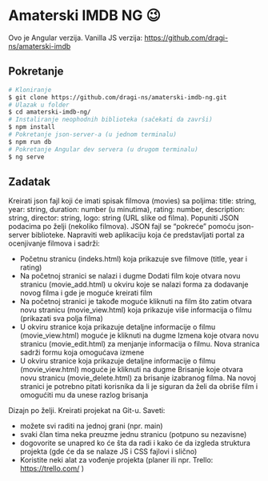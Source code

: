 # Amaterski IMDB NG 😉

Ovo je Angular verzija. Vanilla JS verzija: https://github.com/dragi-ns/amaterski-imdb

## Pokretanje

```bash
# Kloniranje
$ git clone https://github.com/dragi-ns/amaterski-imdb-ng.git
# Ulazak u folder
$ cd amaterski-imdb-ng/
# Instaliranje neophodnih biblioteka (sačekati da završi)
$ npm install
# Pokretanje json-server-a (u jednom terminalu)
$ npm run db
# Pokretanje Angular dev servera (u drugom terminalu)
$ ng serve
```

## Zadatak

Kreirati json fajl koji će imati spisak filmova (movies) sa poljima: title: string, year: string, duration: number (u minutima), rating: number, description: string, director: string, logo: string (URL slike od filma). Popuniti JSON podacima po želji (nekoliko filmova). JSON fajl se “pokreće” pomoću json-server biblioteke. Napraviti web aplikaciju koja će predstavljati portal za ocenjivanje filmova i sadrži:

- Početnu stranicu (indeks.html) koja prikazuje sve filmove (title, year i rating)
- Na početnoj stranici se nalazi i dugme Dodati film koje otvara novu stranicu (movie_add.html) u okviru koje se nalazi forma za dodavanje novog filma i gde je moguće kreirati film
- Na početnoj stranici je takođe moguće kliknuti na film što zatim otvara novu stranicu (movie_view.html) koja prikazuje više informacija o filmu (prikazati sva polja filma)
- U okviru stranice koja prikazuje detaljne informacije o filmu (movie_view.html) moguće je kliknuti na dugme Izmena koje otvara novu stranicu (movie_edit.html) za
  menjanje informacija o filmu. Nova stranica sadrži formu koja omogućava izmene
- U okviru stranice koja prikazuje detaljne informacije o filmu (movie_view.html) moguće je kliknuti na dugme Brisanje koje otvara novu stranicu (movie_delete.html) za brisanje izabranog filma. Na novoj stranici je potrebno pitati korisnika da li je siguran da želi da obriše film i omogućiti mu da unese razlog brisanja

Dizajn po želji. Kreirati projekat na Git-u. Saveti:

- možete svi raditi na jednoj grani (npr. main)
- svaki član tima neka preuzme jednu stranicu (potpuno su nezavisne)
- dogovorite se unapred ko će šta da radi i kako će da izgleda struktura projekta (gde će da
  se nalaze JS i CSS fajlovi i slično)
- Koristite neki alat za vođenje projekta (planer ili npr. Trello: https://trello.com/ )
